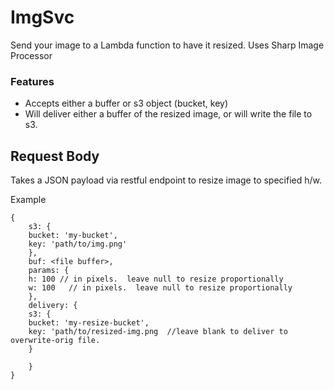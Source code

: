 # ImgSvc

Send your image to a Lambda function to have it resized.  Uses Sharp Image Processor

### Features

- Accepts either a buffer or s3 object (bucket, key)
- Will deliver either a buffer of the resized image, or will write the file to s3.

## Request Body

Takes a JSON payload via restful endpoint to resize image to specified h/w.

Example

```
{
    s3: {
    bucket: 'my-bucket',
    key: 'path/to/img.png'
    },
    buf: <file buffer>,
    params: {
    h: 100 // in pixels.  leave null to resize proportionally
    w: 100   // in pixels.  leave null to resize proportionally
    },
    delivery: {
    s3: {
    bucket: 'my-resize-bucket',
    key: 'path/to/resized-img.png  //leave blank to deliver to overwrite-orig file.
    }
    
    }
}